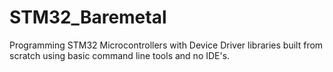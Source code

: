 # STM32_Baremetal
Programming STM32 Microcontrollers with Device Driver libraries built from scratch using basic command line tools and no IDE's.
